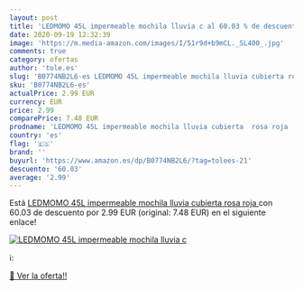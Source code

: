 ```yaml
---
layout: post
title: 'LEDMOMO 45L impermeable mochila lluvia c al 60.03 % de descuento'
date: 2020-09-19 12:32:39
image: 'https://m.media-amazon.com/images/I/51r9d+b9mCL._SL400_.jpg'
comments: true
category: ofertas
author: 'tole.es'
slug: 'B0774NB2L6-es LEDMOMO 45L impermeable mochila lluvia cubierta rosa roja'
sku: 'B0774NB2L6-es'
actualPrice: 2.99 EUR
currency: EUR
price: 2.99
comparePrice: 7.48 EUR
prodname: 'LEDMOMO 45L impermeable mochila lluvia cubierta  rosa roja '
country: 'es'
flag: '🇪🇸'
brand: ''
buyurl: 'https://www.amazon.es/dp/B0774NB2L6/?tag=tolees-21'
descuento: '60.03'
average: '2.99'
---
```


Está [LEDMOMO 45L impermeable mochila lluvia cubierta  rosa roja ](https://www.amazon.es/dp/B0774NB2L6/?tag=tolees-21) con 60.03 de descuento por 2.99 EUR (original: 7.48 EUR) en el siguiente enlace!

[![LEDMOMO 45L impermeable mochila lluvia c](https://m.media-amazon.com/images/I/51r9d+b9mCL._SL400_.jpg)](https://www.amazon.es/dp/B0774NB2L6/?tag=tolees-21)

ℹ️:


[🛒 Ver la oferta!!](https://www.amazon.es/dp/B0774NB2L6/?tag=tolees-21)
